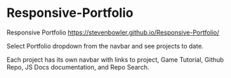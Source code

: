 # Responsive-Portfolio
Responsive Portfolio
https://stevenbowler.github.io/Responsive-Portfolio/

Select Portfolio dropdown from the navbar and see projects to date.

Each project has its own navbar with links to project, Game Tutorial, Github Repo, JS Docs documentation, and Repo Search.
